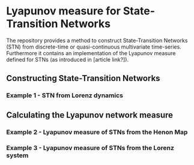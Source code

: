 # Lyapunov measure for State-Transition Networks

The repository provides a method to construct State-Transition Networks (STN) from discrete-time or quasi-continuous multivariate time-series.
Furthermore it contains an implementation of the Lyapunov measure defined for STNs (as introduced in [article link?]). 

## Constructing State-Transition Networks


### Example 1 - STN from Lorenz dynamics

## Calculating the Lyapunov network measure

### Example 2 - Lyapunov measure of STNs from the Henon Map

### Example 3 - Lyapunov measure of STNs from the Lorenz system

